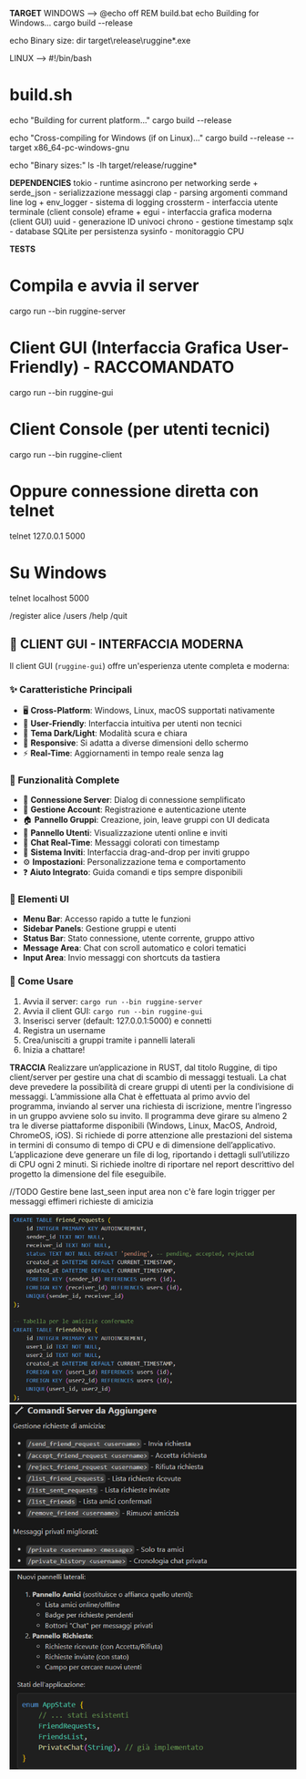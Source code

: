 __TARGET__
WINDOWS --> @echo off
REM build.bat
echo Building for Windows...
cargo build --release

echo Binary size:
dir target\release\ruggine*.exe



LINUX --> #!/bin/bash
# build.sh
echo "Building for current platform..."
cargo build --release

echo "Cross-compiling for Windows (if on Linux)..."
cargo build --release --target x86_64-pc-windows-gnu

echo "Binary sizes:"
ls -lh target/release/ruggine*

__DEPENDENCIES__
tokio - runtime asincrono per networking
serde + serde_json - serializzazione messaggi
clap - parsing argomenti command line
log + env_logger - sistema di logging
crossterm - interfaccia utente terminale (client console)
eframe + egui - interfaccia grafica moderna (client GUI)
uuid - generazione ID univoci
chrono - gestione timestamp
sqlx - database SQLite per persistenza
sysinfo - monitoraggio CPU

__TESTS__
# Compila e avvia il server
cargo run --bin ruggine-server

# Client GUI (Interfaccia Grafica User-Friendly) - RACCOMANDATO
cargo run --bin ruggine-gui

# Client Console (per utenti tecnici)
cargo run --bin ruggine-client

# Oppure connessione diretta con telnet
telnet 127.0.0.1 5000

# Su Windows
telnet localhost 5000


/register alice
/users
/help
/quit

## 🎨 CLIENT GUI - INTERFACCIA MODERNA
Il client GUI (`ruggine-gui`) offre un'esperienza utente completa e moderna:

### ✨ Caratteristiche Principali
- 🖥️ **Cross-Platform**: Windows, Linux, macOS supportati nativamente
- 🎯 **User-Friendly**: Interfaccia intuitiva per utenti non tecnici
- 🌙 **Tema Dark/Light**: Modalità scura e chiara
- 📱 **Responsive**: Si adatta a diverse dimensioni dello schermo
- ⚡ **Real-Time**: Aggiornamenti in tempo reale senza lag

### 🔧 Funzionalità Complete
- 🔌 **Connessione Server**: Dialog di connessione semplificato
- 👤 **Gestione Account**: Registrazione e autenticazione utente
- 🏠 **Pannello Gruppi**: Creazione, join, leave gruppi con UI dedicata
- 👥 **Pannello Utenti**: Visualizzazione utenti online e inviti
- 💬 **Chat Real-Time**: Messaggi colorati con timestamp
- 📧 **Sistema Inviti**: Interfaccia drag-and-drop per inviti gruppo
- ⚙️ **Impostazioni**: Personalizzazione tema e comportamento
- ❓ **Aiuto Integrato**: Guida comandi e tips sempre disponibili

### 🎨 Elementi UI
- **Menu Bar**: Accesso rapido a tutte le funzioni
- **Sidebar Panels**: Gestione gruppi e utenti
- **Status Bar**: Stato connessione, utente corrente, gruppo attivo
- **Message Area**: Chat con scroll automatico e colori tematici
- **Input Area**: Invio messaggi con shortcuts da tastiera

### 🚀 Come Usare
1. Avvia il server: `cargo run --bin ruggine-server`
2. Avvia il client GUI: `cargo run --bin ruggine-gui`
3. Inserisci server (default: 127.0.0.1:5000) e connetti
4. Registra un username
5. Crea/unisciti a gruppi tramite i pannelli laterali
6. Inizia a chattare!

__TRACCIA__
Realizzare un’applicazione in RUST, dal titolo Ruggine, di tipo client/server per gestire una chat di scambio di messaggi testuali. La chat deve prevedere la possibilità di creare gruppi di utenti per la condivisione di messaggi. L’ammissione alla Chat è effettuata al primo avvio del programma, inviando al server una richiesta di iscrizione, mentre l’ingresso in un gruppo avviene solo su invito. Il programma deve girare su almeno 2 tra le diverse piattaforme disponibili (Windows, Linux, MacOS, Android, ChromeOS, iOS). Si richiede di porre attenzione alle prestazioni del sistema in termini di consumo di tempo di CPU e di dimensione dell’applicativo. L’applicazione deve generare un file di log, riportando i dettagli sull’utilizzo di CPU ogni 2 minuti. Si richiede inoltre di riportare nel report descrittivo del progetto la dimensione del file eseguibile.


//TODO 
Gestire bene last_seen
input area non c'è
fare login
trigger per messaggi effimeri
richieste di amicizia

![alt text](image.png)
![alt text](image-1.png)
![alt text](image-2.png)